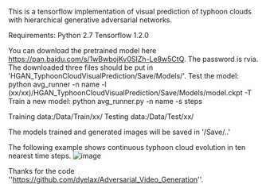 This is a tensorflow implementation of visual prediction of typhoon clouds with hierarchical generative adversarial networks.

Requirements:
Python 2.7
Tensorflow 1.2.0

You can download the pretrained model here https://pan.baidu.com/s/1wBwbojKv0SIZh-Le8w5CtQ. The password is rvia.
The downloaded three files should be put in 'HGAN_TyphoonCloudVisualPrediction/Save/Models/'.
Test the model:
python avg_runner -n name -l (xx/xx)/HGAN_TyphoonCloudVisualPrediction/Save/Models/model.ckpt -T
Train a new model:
python avg_runner.py -n name -s steps

Training data:/Data/Train/xx/
Testing data:/Data/Test/xx/

The models trained and generated images will be saved in '/Save/..'

The following example shows continuous typhoon cloud evolution in ten nearest time steps. 
![image]( https://github.com/lihuiupc/HGAN_TyphoonCloudVisualPrediction/blob/master/generated_1second.gif)

Thanks for the code ''https://github.com/dyelax/Adversarial_Video_Generation''.
